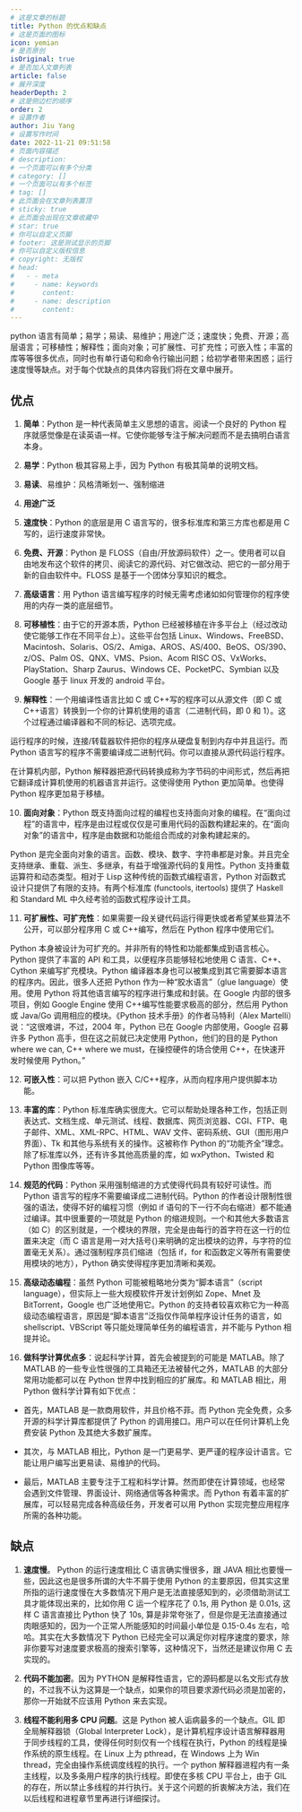 ```yaml
---
# 这是文章的标题
title: Python 的优点和缺点
# 这是页面的图标
icon: yemian
# 是否原创
isOriginal: true
# 是否加入文章列表
article: false
# 展开深度
headerDepth: 2
# 这是侧边栏的顺序
order: 2
# 设置作者
author: Jiu Yang
# 设置写作时间
date: 2022-11-21 09:51:58
# 页面内容描述
# description: 
# 一个页面可以有多个分类
# category: []
# 一个页面可以有多个标签
# tag: []
# 此页面会在文章列表置顶
# sticky: true
# 此页面会出现在文章收藏中
# star: true
# 你可以自定义页脚
# footer: 这是测试显示的页脚
# 你可以自定义版权信息
# copyright: 无版权
# head:
#   - - meta
#     - name: keywords
#       content: 
#     - name: description
#       content: 
---
```


python 语言有简单；易学；易读、易维护；用途广泛；速度快；免费、开源；高层语言；可移植性；解释性；面向对象；可扩展性、可扩充性；可嵌入性；丰富的库等等很多优点，同时也有单行语句和命令行输出问题；给初学者带来困惑；运行速度慢等缺点。对于每个优缺点的具体内容我们将在文章中展开。

## 优点

1. **简单**：Python 是一种代表简单主义思想的语言。阅读一个良好的 Python 程序就感觉像是在读英语一样。它使你能够专注于解决问题而不是去搞明白语言本身。

2. **易学**：Python 极其容易上手，因为 Python 有极其简单的说明文档。

3. **易读**、易维护：风格清晰划一、强制缩进

4. **用途广泛**

5. **速度快**：Python 的底层是用 C 语言写的，很多标准库和第三方库也都是用 C 写的，运行速度非常快。

6. **免费、开源**：Python 是 FLOSS（自由/开放源码软件）之一。使用者可以自由地发布这个软件的拷贝、阅读它的源代码、对它做改动、把它的一部分用于新的自由软件中。FLOSS 是基于一个团体分享知识的概念。

7. **高级语言**：用 Python 语言编写程序的时候无需考虑诸如如何管理你的程序使用的内存一类的底层细节。

8. **可移植性**：由于它的开源本质，Python 已经被移植在许多平台上（经过改动使它能够工作在不同平台上）。这些平台包括 Linux、Windows、FreeBSD、Macintosh、Solaris、OS/2、Amiga、AROS、AS/400、BeOS、OS/390、z/OS、Palm OS、QNX、VMS、Psion、Acom RISC OS、VxWorks、PlayStation、Sharp Zaurus、Windows CE、PocketPC、Symbian 以及 Google 基于 linux 开发的 android 平台。

9. **解释性**：一个用编译性语言比如 C 或 C++写的程序可以从源文件（即 C 或 C++语言）转换到一个你的计算机使用的语言（二进制代码，即 0 和 1）。这个过程通过编译器和不同的标记、选项完成。

运行程序的时候，连接/转载器软件把你的程序从硬盘复制到内存中并且运行。而 Python 语言写的程序不需要编译成二进制代码。你可以直接从源代码运行程序。

在计算机内部，Python 解释器把源代码转换成称为字节码的中间形式，然后再把它翻译成计算机使用的机器语言并运行。这使得使用 Python 更加简单。也使得 Python 程序更加易于移植。

10. **面向对象**：Python 既支持面向过程的编程也支持面向对象的编程。在“面向过程”的语言中，程序是由过程或仅仅是可重用代码的函数构建起来的。在“面向对象”的语言中，程序是由数据和功能组合而成的对象构建起来的。

Python 是完全面向对象的语言。函数、模块、数字、字符串都是对象。并且完全支持继承、重载、派生、多继承，有益于增强源代码的复用性。Python 支持重载运算符和动态类型。相对于 Lisp 这种传统的函数式编程语言，Python 对函数式设计只提供了有限的支持。有两个标准库 (functools, itertools) 提供了 Haskell 和 Standard ML 中久经考验的函数式程序设计工具。

11. **可扩展性、可扩充性**：如果需要一段关键代码运行得更快或者希望某些算法不公开，可以部分程序用 C 或 C++编写，然后在 Python 程序中使用它们。

Python 本身被设计为可扩充的。并非所有的特性和功能都集成到语言核心。Python 提供了丰富的 API 和工具，以便程序员能够轻松地使用 C 语言、C++、Cython 来编写扩充模块。Python 编译器本身也可以被集成到其它需要脚本语言的程序内。因此，很多人还把 Python 作为一种“胶水语言”（glue language）使用。使用 Python 将其他语言编写的程序进行集成和封装。在 Google 内部的很多项目，例如 Google Engine 使用 C++编写性能要求极高的部分，然后用 Python 或 Java/Go 调用相应的模块。《Python 技术手册》的作者马特利（Alex Martelli）说：“这很难讲，不过，2004 年，Python 已在 Google 内部使用，Google 召募许多 Python 高手，但在这之前就已决定使用 Python，他们的目的是 Python where we can, C++ where we must，在操控硬件的场合使用 C++，在快速开发时候使用 Python。”

12. **可嵌入性**：可以把 Python 嵌入 C/C++程序，从而向程序用户提供脚本功能。

13. **丰富的库**：Python 标准库确实很庞大。它可以帮助处理各种工作，包括正则表达式、文档生成、单元测试、线程、数据库、网页浏览器、CGI、FTP、电子邮件、XML、XML-RPC、HTML、WAV 文件、密码系统、GUI（图形用户界面）、Tk 和其他与系统有关的操作。这被称作 Python 的“功能齐全”理念。除了标准库以外，还有许多其他高质量的库，如 wxPython、Twisted 和 Python 图像库等等。

14. **规范的代码**：Python 采用强制缩进的方式使得代码具有较好可读性。而 Python 语言写的程序不需要编译成二进制代码。Python 的作者设计限制性很强的语法，使得不好的编程习惯（例如 if 语句的下一行不向右缩进）都不能通过编译。其中很重要的一项就是 Python 的缩进规则。一个和其他大多数语言（如 C）的区别就是，一个模块的界限，完全是由每行的首字符在这一行的位置来决定（而 C 语言是用一对大括号{}来明确的定出模块的边界，与字符的位置毫无关系）。通过强制程序员们缩进（包括 if，for 和函数定义等所有需要使用模块的地方），Python 确实使得程序更加清晰和美观。

15. **高级动态编程**：虽然 Python 可能被粗略地分类为“脚本语言”（script language），但实际上一些大规模软件开发计划例如 Zope、Mnet 及 BitTorrent，Google 也广泛地使用它。Python 的支持者较喜欢称它为一种高级动态编程语言，原因是“脚本语言”泛指仅作简单程序设计任务的语言，如 shellscript、VBScript 等只能处理简单任务的编程语言，并不能与 Python 相提并论。

16. **做科学计算优点多**：说起科学计算，首先会被提到的可能是 MATLAB。除了 MATLAB 的一些专业性很强的工具箱还无法被替代之外，MATLAB 的大部分常用功能都可以在 Python 世界中找到相应的扩展库。和 MATLAB 相比，用 Python 做科学计算有如下优点：

- 首先，MATLAB 是一款商用软件，并且价格不菲。而 Python 完全免费，众多开源的科学计算库都提供了 Python 的调用接口。用户可以在任何计算机上免费安装 Python 及其绝大多数扩展库。

- 其次，与 MATLAB 相比，Python 是一门更易学、更严谨的程序设计语言。它能让用户编写出更易读、易维护的代码。

- 最后，MATLAB 主要专注于工程和科学计算。然而即使在计算领域，也经常会遇到文件管理、界面设计、网络通信等各种需求。而 Python 有着丰富的扩展库，可以轻易完成各种高级任务，开发者可以用 Python 实现完整应用程序所需的各种功能。

## 缺点

1. **速度慢**。    Python 的运行速度相比 C 语言确实慢很多，跟 JAVA 相比也要慢一些，因此这也是很多所谓的大牛不屑于使用 Python 的主要原因，但其实这里所指的运行速度慢在大多数情况下用户是无法直接感知到的，必须借助测试工具才能体现出来的，比如你用 C 运一个程序花了 0.1s, 用 Python 是 0.01s, 这样 C 语言直接比 Python 快了 10s, 算是非常夸张了，但是你是无法直接通过肉眼感知的，因为一个正常人所能感知的时间最小单位是 0.15-0.4s 左右，哈哈。其实在大多数情况下 Python 已经完全可以满足你对程序速度的要求，除非你要写对速度要求极高的搜索引擎等，这种情况下，当然还是建议你用 C 去实现的。

2. **代码不能加密**。因为 PYTHON 是解释性语言，它的源码都是以名文形式存放的，不过我不认为这算是一个缺点，如果你的项目要求源代码必须是加密的，那你一开始就不应该用 Python 来去实现。

3. **线程不能利用多 CPU 问题**。这是 Python 被人诟病最多的一个缺点。GIL 即全局解释器锁（Global Interpreter Lock），是计算机程序设计语言解释器用于同步线程的工具，使得任何时刻仅有一个线程在执行，Python 的线程是操作系统的原生线程。在 Linux 上为 pthread，在 Windows 上为 Win thread，完全由操作系统调度线程的执行。一个 python 解释器进程内有一条主线程，以及多条用户程序的执行线程。即使在多核 CPU 平台上，由于 GIL 的存在，所以禁止多线程的并行执行。关于这个问题的折衷解决方法，我们在以后线程和进程章节里再进行详细探讨。